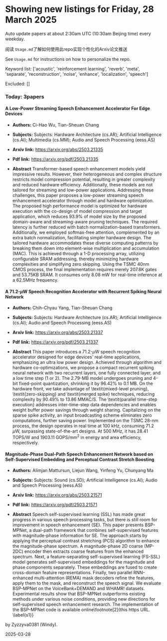 # Showing new listings for Friday, 28 March 2025
Auto update papers at about 2:30am UTC (10:30am Beijing time) every weekday.


阅读 `Usage.md`了解如何使用此repo实现个性化的Arxiv论文推送

See `Usage.md` for instructions on how to personalize the repo. 


Keyword list: ['acoustic', 'reinforcement learning', 'reverb', 'meta', 'separate', 'reconstruction', 'noise', 'enhance', 'localization', 'speech']


Excluded: []


### Today: 3papers 
#### A Low-Power Streaming Speech Enhancement Accelerator For Edge Devices
 - **Authors:** Ci-Hao Wu, Tian-Sheuan Chang
 - **Subjects:** Subjects:
Hardware Architecture (cs.AR); Artificial Intelligence (cs.AI); Multimedia (cs.MM); Audio and Speech Processing (eess.AS)
 - **Arxiv link:** https://arxiv.org/abs/2503.21335

 - **Pdf link:** https://arxiv.org/pdf/2503.21335

 - **Abstract**
 Transformer-based speech enhancement models yield impressive results. However, their heterogeneous and complex structure restricts model compression potential, resulting in greater complexity and reduced hardware efficiency. Additionally, these models are not tailored for streaming and low-power applications. Addressing these challenges, this paper proposes a low-power streaming speech enhancement accelerator through model and hardware optimization. The proposed high performance model is optimized for hardware execution with the co-design of model compression and target application, which reduces 93.9\% of model size by the proposed domain-aware and streaming-aware pruning techniques. The required latency is further reduced with batch normalization-based transformers. Additionally, we employed softmax-free attention, complemented by an extra batch normalization, facilitating simpler hardware design. The tailored hardware accommodates these diverse computing patterns by breaking them down into element-wise multiplication and accumulation (MAC). This is achieved through a 1-D processing array, utilizing configurable SRAM addressing, thereby minimizing hardware complexities and simplifying zero skipping. Using the TSMC 40nm CMOS process, the final implementation requires merely 207.8K gates and 53.75KB SRAM. It consumes only 8.08 mW for real-time inference at a 62.5MHz frequency.
#### A 71.2-$μ$W Speech Recognition Accelerator with Recurrent Spiking Neural Network
 - **Authors:** Chih-Chyau Yang, Tian-Sheuan Chang
 - **Subjects:** Subjects:
Hardware Architecture (cs.AR); Artificial Intelligence (cs.AI); Audio and Speech Processing (eess.AS)
 - **Arxiv link:** https://arxiv.org/abs/2503.21337

 - **Pdf link:** https://arxiv.org/pdf/2503.21337

 - **Abstract**
 This paper introduces a 71.2-$\mu$W speech recognition accelerator designed for edge devices' real-time applications, emphasizing an ultra low power design. Achieved through algorithm and hardware co-optimizations, we propose a compact recurrent spiking neural network with two recurrent layers, one fully connected layer, and a low time step (1 or 2). The 2.79-MB model undergoes pruning and 4-bit fixed-point quantization, shrinking it by 96.42\% to 0.1 MB. On the hardware front, we take advantage of \textit{mixed-level pruning}, \textit{zero-skipping} and \textit{merged spike} techniques, reducing complexity by 90.49\% to 13.86 MMAC/S. The \textit{parallel time-step execution} addresses inter-time-step data dependencies and enables weight buffer power savings through weight sharing. Capitalizing on the sparse spike activity, an input broadcasting scheme eliminates zero computations, further saving power. Implemented on the TSMC 28-nm process, the design operates in real time at 100 kHz, consuming 71.2 $\mu$W, surpassing state-of-the-art designs. At 500 MHz, it has 28.41 TOPS/W and 1903.11 GOPS/mm$^2$ in energy and area efficiency, respectively.
#### Magnitude-Phase Dual-Path Speech Enhancement Network based on Self-Supervised Embedding and Perceptual Contrast Stretch Boosting
 - **Authors:** Alimjan Mattursun, Liejun Wang, Yinfeng Yu, Chunyang Ma
 - **Subjects:** Subjects:
Sound (cs.SD); Artificial Intelligence (cs.AI); Audio and Speech Processing (eess.AS)
 - **Arxiv link:** https://arxiv.org/abs/2503.21571

 - **Pdf link:** https://arxiv.org/pdf/2503.21571

 - **Abstract**
 Speech self-supervised learning (SSL) has made great progress in various speech processing tasks, but there is still room for improvement in speech enhancement (SE). This paper presents BSP-MPNet, a dual-path framework that combines self-supervised features with magnitude-phase information for SE. The approach starts by applying the perceptual contrast stretching (PCS) algorithm to enhance the magnitude-phase spectrum. A magnitude-phase 2D coarse (MP-2DC) encoder then extracts coarse features from the enhanced spectrum. Next, a feature-separating self-supervised learning (FS-SSL) model generates self-supervised embeddings for the magnitude and phase components separately. These embeddings are fused to create cross-domain feature representations. Finally, two parallel RNN-enhanced multi-attention (REMA) mask decoders refine the features, apply them to the mask, and reconstruct the speech signal. We evaluate BSP-MPNet on the VoiceBank+DEMAND and WHAMR! datasets. Experimental results show that BSP-MPNet outperforms existing methods under various noise conditions, providing new directions for self-supervised speech enhancement research. The implementation of the BSP-MPNet code is available online\footnote[2]{this https URL. \label{s1}}


by Zyzzyva0381 (Windy). 


2025-03-28
